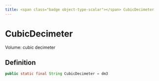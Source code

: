 ```yaml
---
title: <span class="badge object-type-scalar"></span> CubicDecimeter
---
```

# <span class="badge object-type-scalar"></span> CubicDecimeter

Volume: cubic decimeter

## Definition

```java
public static final String CubicDecimeter = dm3
```
